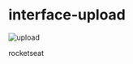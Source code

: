 # interface-upload
![upload](https://user-images.githubusercontent.com/84799845/231862652-b52143a8-7150-4694-9720-b22d1b9015a3.png)

rocketseat
